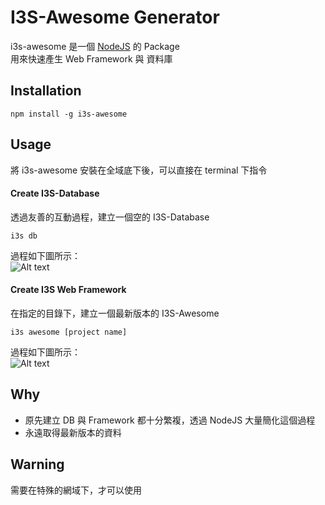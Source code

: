 # I3S-Awesome Generator

i3s-awesome 是一個 [NodeJS](https://nodejs.org) 的 Package  
用來快速產生 Web Framework 與 資料庫


## Installation

    npm install -g i3s-awesome


## Usage
將 i3s-awesome 安裝在全域底下後，可以直接在 terminal 下指令

#### Create I3S-Database
透過友善的互動過程，建立一個空的 I3S-Database

    i3s db
 
過程如下圖所示：  
![Alt text](http://163.22.21.72/fb_ac/db.gif "Create I3S-Database")
  
 
 
#### Create I3S Web Framework
在指定的目錄下，建立一個最新版本的 I3S-Awesome

    i3s awesome [project name]

過程如下圖所示：  
![Alt text](http://163.22.21.72/fb_ac/fm.gif "Create I3S Web Framework")
 
 
 
## Why

 - 原先建立 DB 與 Framework 都十分繁複，透過 NodeJS 大量簡化這個過程
 - 永遠取得最新版本的資料


## Warning
需要在特殊的網域下，才可以使用
